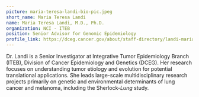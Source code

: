 ```yaml
---
picture: maria-teresa-landi-bio-pic.jpeg
short_name: Maria Teresa Landi
name: Maria Teresa Landi, M.D., Ph.D.
organization: NCI - ITEB
position: Senior Advisor for Genomic Epidemiology
profile_link: https://dceg.cancer.gov/about/staff-directory/landi-maria
---
```


Dr. Landi is a Senior Investigator at Integrative Tumor Epidemiology Branch (ITEB), Division of Cancer Epidemiology and Genetics (DCEG). Her research focuses on understanding tumor etiology and evolution for potential translational applications. She leads large-scale multidisciplinary research projects primarily on genetic and environmental determinants of lung cancer and melanoma, including the Sherlock-*Lung* study.
